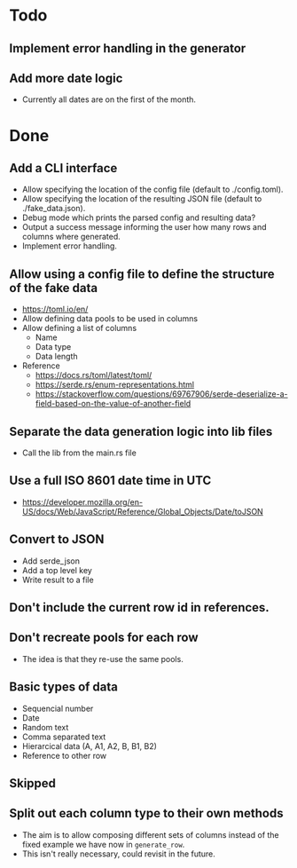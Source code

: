 # Todo

## Implement error handling in the generator

## Add more date logic
* Currently all dates are on the first of the month.


# Done

## Add a CLI interface 
* Allow specifying the location of the config file (default to ./config.toml).
* Allow specifying the location of the resulting JSON file (default to ./fake_data.json).
* Debug mode which prints the parsed config and resulting data?
* Output a success message informing the user how many rows and columns where generated.
* Implement error handling.

## Allow using a config file to define the structure of the fake data
* https://toml.io/en/
* Allow defining data pools to be used in columns
* Allow defining a list of columns
    * Name
    * Data type
    * Data length
* Reference
    * https://docs.rs/toml/latest/toml/
    * https://serde.rs/enum-representations.html
    * https://stackoverflow.com/questions/69767906/serde-deserialize-a-field-based-on-the-value-of-another-field

## Separate the data generation logic into lib files
* Call the lib from the main.rs file

## Use a full ISO 8601 date time in UTC
* https://developer.mozilla.org/en-US/docs/Web/JavaScript/Reference/Global_Objects/Date/toJSON

## Convert to JSON
* Add serde_json
* Add a top level key
* Write result to a file

## Don't include the current row id in references.

## Don't recreate pools for each row
* The idea is that they re-use the same pools.

## Basic types of data
* Sequencial number
* Date
* Random text
* Comma separated text
* Hierarcical data (A, A1, A2, B, B1, B2)
* Reference to other row


## Skipped

## Split out each column type to their own methods
* The aim is to allow composing different sets of columns instead of the fixed example we have now in `generate_row`.
* This isn't really necessary, could revisit in the future.

